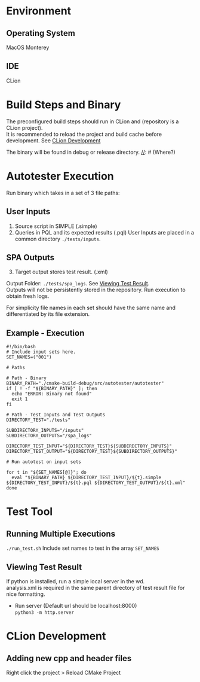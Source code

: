 
# Environment

## Operating System
MacOS Monterey

## IDE
CLion

# Build Steps and Binary

The preconfigured build steps should run in CLion and (repository is a CLion project). \
It is recommended to reload the project and build cache before development. See [CLion Development](#clion-development)

The binary will be found in debug or release directory. [//]: # (Where?)

# Autotester Execution

Run binary which takes in a set of 3 file paths:

## User Inputs
1. Source script in SIMPLE (.simple)
2. Queries in PQL and its expected results (.pql)
User Inputs are placed in a common directory ```./tests/inputs```.

## SPA Outputs
3. Target output stores test result. (.xml)

Output Folder: ```./tests/spa_logs```.  See [Viewing Test Result](#viewing-test-result). \
Outputs will not be persistently stored in the repository. Run execution to obtain fresh logs.

For simplicity file names in each set should have the same name and differentiated by its file extension.

## Example - Execution

```
#!/bin/bash
# Include input sets here.
SET_NAMES=("001")

# Paths

# Path - Binary
BINARY_PATH="./cmake-build-debug/src/autotester/autotester"
if [ ! -f "${BINARY_PATH}" ]; then
  echo "ERROR: Binary not found"
  exit 1
fi

# Path - Test Inputs and Test Outputs
DIRECTORY_TEST="./tests"

SUBDIRECTORY_INPUTS="/inputs"
SUBDIRECTORY_OUTPUTS="/spa_logs"

DIRECTORY_TEST_INPUT="${DIRECTORY_TEST}${SUBDIRECTORY_INPUTS}"
DIRECTORY_TEST_OUTPUT="${DIRECTORY_TEST}${SUBDIRECTORY_OUTPUTS}"

# Run autotest on input sets

for t in "${SET_NAMES[@]}"; do
  eval "${BINARY_PATH} ${DIRECTORY_TEST_INPUT}/${t}.simple ${DIRECTORY_TEST_INPUT}/${t}.pql ${DIRECTORY_TEST_OUTPUT}/${t}.xml"
done

```

# Test Tool

## Running Multiple Executions

```./run_test.sh``` Include set names to test in the array ```SET_NAMES```

[//]: # (Run multiple executions step)

## Viewing Test Result

If python is installed, run a simple local server in the wd. \
analysis.xml is required in the same parent directory of test result file for nice formatting.

- Run server (Default url should be localhost:8000) \
``` python3 -m http.server ```

# CLion Development
## Adding new cpp and header files
Right click the project > Reload CMake Project 